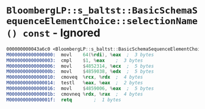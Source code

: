 # `BloombergLP::s_baltst::BasicSchemaSequenceElementChoice::selectionName() const` - Ignored

```nasm
000000000043a6c0 <BloombergLP::s_baltst::BasicSchemaSequenceElementChoice::selectionName() const>:
M0000000000000000:	movl	64(%rdi), %eax	;  3 bytes
M0000000000000003:	cmpl	$1, %eax	;  3 bytes
M0000000000000006:	movl	$4852314, %ecx	;  5 bytes
M000000000000000b:	movl	$4859038, %edx	;  5 bytes
M0000000000000010:	cmoveq	%rcx, %rdx	;  4 bytes
M0000000000000014:	testl	%eax, %eax	;  2 bytes
M0000000000000016:	movl	$4859006, %eax	;  5 bytes
M000000000000001b:	cmovneq	%rdx, %rax	;  4 bytes
M000000000000001f:	retq		;  1 bytes
```
